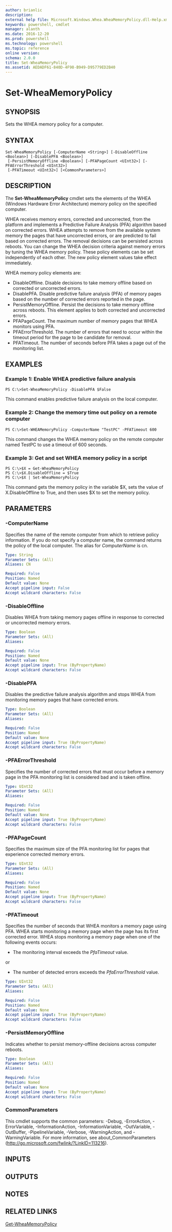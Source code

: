 ```yaml
---
author: brianlic
description: 
external help file: Microsoft.Windows.Whea.WheaMemoryPolicy.dll-Help.xml
keywords: powershell, cmdlet
manager: alanth
ms.date: 2016-12-20
ms.prod: powershell
ms.technology: powershell
ms.topic: reference
online version: 
schema: 2.0.0
title: Set-WheaMemoryPolicy
ms.assetid: AEDADF61-840D-4F98-B949-D95779ED2B40
---
```


# Set-WheaMemoryPolicy

## SYNOPSIS
Sets the WHEA memory policy for a computer.

## SYNTAX

```
Set-WheaMemoryPolicy [-ComputerName <String>] [-DisableOffline <Boolean>] [-DisablePFA <Boolean>]
 [-PersistMemoryOffline <Boolean>] [-PFAPageCount <UInt32>] [-PFAErrorThreshold <UInt32>]
 [-PFATimeout <UInt32>] [<CommonParameters>]
```

## DESCRIPTION
The **Set-WheaMemoryPolicy** cmdlet sets the elements of the WHEA (Windows Hardware Error Architecture) memory policy on the specified computer.

WHEA receives memory errors, corrected and uncorrected, from the platform and implements a Predictive Failure Analysis (PFA) algorithm based on corrected errors.
WHEA attempts to remove from the available system memory the pages that have uncorrected errors, or are predicted to fail based on corrected errors.
The removal decisions can be persisted across reboots.
You can change the WHEA decision criteria against memory errors by tuning the WHEA memory policy.
These policy elements can be set independently of each other.
The new policy element values take effect immediately.

WHEA memory policy elements are:

- DisableOffline. Disable decisions to take memory offline based on corrected or uncorrected errors.
- DisablePFA. Disable predictive failure analysis (PFA) of memory pages based on the number of corrected errors reported in the page.
- PersistMemoryOffline. Persist the decisions to take memory offline across reboots. This element applies to both corrected and uncorrected errors.
- PFAPageCount. The maximum number of memory pages that WHEA monitors using PFA.
- PFAErrorThreshold. The number of errors that need to occur within the timeout period for the page to be candidate for removal.
- PFATimeout. The number of seconds before PFA takes a page out of the monitoring list.

## EXAMPLES

### Example 1: Enable WHEA predictive failure analysis
```
PS C:\>Set-WheaMemoryPolicy -DisablePFA $False
```

This command enables predictive failure analysis on the local computer.

### Example 2: Change the memory time out policy on a remote computer
```
PS C:\>Set-WHEAMemoryPolicy -ComputerName "TestPC" -PFATimeout 600
```

This command changes the WHEA memory policy on the remote computer named TestPC to use a timeout of 600 seconds.

### Example 3: Get and set WHEA memory policy in a script
```
PS C:\>$X = Get-WheaMemoryPolicy
PS C:\>$X.DisableOffline = $True
PS C:\>$X | Set-WheaMemoryPolicy
```

This command gets the memory policy in the variable $X, sets the value of X.DisableOffline to True, and then uses $X to set the memory policy.

## PARAMETERS

### -ComputerName
Specifies the name of the remote computer from which to retrieve policy information.
If you do not specify a computer name, the command returns the policy of the local computer.
The alias for *ComputerName* is cn.

```yaml
Type: String
Parameter Sets: (All)
Aliases: CN

Required: False
Position: Named
Default value: None
Accept pipeline input: False
Accept wildcard characters: False
```

### -DisableOffline
Disables WHEA from taking memory pages offline in response to corrected or uncorrected memory errors.

```yaml
Type: Boolean
Parameter Sets: (All)
Aliases: 

Required: False
Position: Named
Default value: None
Accept pipeline input: True (ByPropertyName)
Accept wildcard characters: False
```

### -DisablePFA
Disables the predictive failure analysis algorithm and stops WHEA from monitoring memory pages that have corrected errors.

```yaml
Type: Boolean
Parameter Sets: (All)
Aliases: 

Required: False
Position: Named
Default value: None
Accept pipeline input: True (ByPropertyName)
Accept wildcard characters: False
```

### -PFAErrorThreshold
Specifies the number of corrected errors that must occur before a memory page in the PFA monitoring list is considered bad and is taken offline.

```yaml
Type: UInt32
Parameter Sets: (All)
Aliases: 

Required: False
Position: Named
Default value: None
Accept pipeline input: True (ByPropertyName)
Accept wildcard characters: False
```

### -PFAPageCount
Specifies the maximum size of the PFA monitoring list for pages that experience corrected memory errors.

```yaml
Type: UInt32
Parameter Sets: (All)
Aliases: 

Required: False
Position: Named
Default value: None
Accept pipeline input: True (ByPropertyName)
Accept wildcard characters: False
```

### -PFATimeout
Specifies the number of seconds that WHEA monitors a memory page using PFA.
WHEA starts monitoring a memory page when the page has its first corrected error.
WHEA stops monitoring a memory page when one of the following events occurs:

- The monitoring interval exceeds the *PfaTimeout* value.

or

- The number of detected errors exceeds the *PfaErrorThreshold* value.

```yaml
Type: UInt32
Parameter Sets: (All)
Aliases: 

Required: False
Position: Named
Default value: None
Accept pipeline input: True (ByPropertyName)
Accept wildcard characters: False
```

### -PersistMemoryOffline
Indicates whether to persist memory-offline decisions across computer reboots.

```yaml
Type: Boolean
Parameter Sets: (All)
Aliases: 

Required: False
Position: Named
Default value: None
Accept pipeline input: True (ByPropertyName)
Accept wildcard characters: False
```

### CommonParameters
This cmdlet supports the common parameters: -Debug, -ErrorAction, -ErrorVariable, -InformationAction, -InformationVariable, -OutVariable, -OutBuffer, -PipelineVariable, -Verbose, -WarningAction, and -WarningVariable. For more information, see about_CommonParameters (http://go.microsoft.com/fwlink/?LinkID=113216).

## INPUTS

## OUTPUTS

## NOTES

## RELATED LINKS

[Get-WheaMemoryPolicy](./Get-WheaMemoryPolicy.md)

